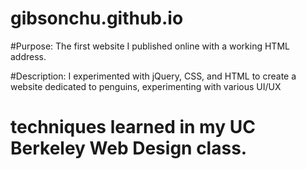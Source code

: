 # gibsonchu.github.io

#Purpose: The first website I published online with a working HTML address.

#Description: I experimented with jQuery, CSS, and HTML to create a website dedicated to penguins, experimenting with various UI/UX 
# techniques learned in my UC Berkeley Web Design class.
